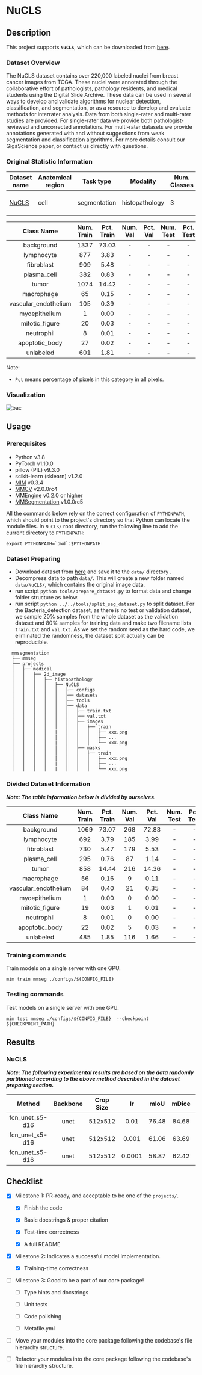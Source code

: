 # NuCLS

## Description

This project supports **`NuCLS`**, which can be downloaded from [here](https://sites.google.com/view/nucls/home).

### Dataset Overview

The NuCLS dataset contains over 220,000 labeled nuclei from breast cancer images from TCGA. These nuclei were annotated through the collaborative effort of pathologists, pathology residents, and medical students using the Digital Slide Archive. These data can be used in several ways to develop and validate algorithms for nuclear detection, classification, and segmentation, or as a resource to develop and evaluate methods for interrater analysis.
Data from both single-rater and multi-rater studies are provided. For single-rater data we provide both pathologist-reviewed and uncorrected annotations. For multi-rater datasets we provide annotations generated with and without suggestions from weak segmentation and classification algorithms.
For more details consult our GigaScience paper, or contact us directly with questions.

### Original Statistic Information

| Dataset name                                      | Anatomical region | Task type    | Modality       | Num. Classes | Train/Val/Test Images | Train/Val/Test Labeled | Release Date | License                                                         |
| ------------------------------------------------- | ----------------- | ------------ | -------------- | ------------ | --------------------- | ---------------------- | ------------ | --------------------------------------------------------------- |
| [NuCLS](https://sites.google.com/view/nucls/home) | cell              | segmentation | histopathology | 3            | 1337/-/-              | yes/-/-                | 2017         | [CC-BY-NC 4.0](https://creativecommons.org/licenses/by-sa/4.0/) |

|      Class Name      | Num. Train | Pct. Train | Num. Val | Pct. Val | Num. Test | Pct. Test |
| :------------------: | :--------: | :--------: | :------: | :------: | :-------: | :-------: |
|      background      |    1337    |   73.03    |    -     |    -     |     -     |     -     |
|      lymphocyte      |    877     |    3.83    |    -     |    -     |     -     |     -     |
|      fibroblast      |    909     |    5.48    |    -     |    -     |     -     |     -     |
|     plasma_cell      |    382     |    0.83    |    -     |    -     |     -     |     -     |
|        tumor         |    1074    |   14.42    |    -     |    -     |     -     |     -     |
|      macrophage      |     65     |    0.15    |    -     |    -     |     -     |     -     |
| vascular_endothelium |    105     |    0.39    |    -     |    -     |     -     |     -     |
|    myoepithelium     |     1      |    0.00    |    -     |    -     |     -     |     -     |
|    mitotic_figure    |     20     |    0.03    |    -     |    -     |     -     |     -     |
|      neutrophil      |     8      |    0.01    |    -     |    -     |     -     |     -     |
|    apoptotic_body    |     27     |    0.02    |    -     |    -     |     -     |     -     |
|      unlabeled       |    601     |    1.81    |    -     |    -     |     -     |     -     |

Note:

- `Pct` means percentage of pixels in this category in all pixels.

### Visualization

![bac](https://raw.githubusercontent.com/uni-medical/medical-datasets-visualization/main/2d/semantic_seg/histopathology/NuCLS/NuCLS_multi_dataset.png)

## Usage

### Prerequisites

- Python v3.8
- PyTorch v1.10.0
- pillow (PIL) v9.3.0
- scikit-learn (sklearn) v1.2.0
- [MIM](https://github.com/open-mmlab/mim) v0.3.4
- [MMCV](https://github.com/open-mmlab/mmcv) v2.0.0rc4
- [MMEngine](https://github.com/open-mmlab/mmengine) v0.2.0 or higher
- [MMSegmentation](https://github.com/open-mmlab/mmsegmentation) v1.0.0rc5

All the commands below rely on the correct configuration of `PYTHONPATH`, which should point to the project's directory so that Python can locate the module files. In `NuCLS/` root directory, run the following line to add the current directory to `PYTHONPATH`:

```shell
export PYTHONPATH=`pwd`:$PYTHONPATH
```

### Dataset Preparing

- Download dataset from [here](https://sites.google.com/view/nucls/home) and save it to the `data/` directory .
- Decompress data to path `data/`. This will create a new folder named `data/NuCLS/`, which contains the original image data.
- run script `python tools/prepare_dataset.py` to format data and change folder structure as below.
- run script `python ../../tools/split_seg_dataset.py` to split dataset. For the Bacteria_detection dataset, as there is no test or validation dataset, we sample 20% samples from the whole dataset as the validation dataset and 80% samples for training data and make two filename lists `train.txt` and `val.txt`. As we set the random seed as the hard code, we eliminated the randomness, the dataset split actually can be reproducible.

```none
  mmsegmentation
  ├── mmseg
  ├── projects
  │   ├── medical
  │   │   ├── 2d_image
  │   │   │   ├── histopathology
  │   │   │   │   ├── NuCLS
  │   │   │   │   │   ├── configs
  │   │   │   │   │   ├── datasets
  │   │   │   │   │   ├── tools
  │   │   │   │   │   ├── data
  │   │   │   │   │   │   ├── train.txt
  │   │   │   │   │   │   ├── val.txt
  │   │   │   │   │   │   ├── images
  │   │   │   │   │   │   │   ├── train
  │   │   │   │   |   │   │   │   ├── xxx.png
  │   │   │   │   |   │   │   │   ├── ...
  │   │   │   │   |   │   │   │   └── xxx.png
  │   │   │   │   │   │   ├── masks
  │   │   │   │   │   │   │   ├── train
  │   │   │   │   |   │   │   │   ├── xxx.png
  │   │   │   │   |   │   │   │   ├── ...
  │   │   │   │   |   │   │   │   └── xxx.png
```

### Divided Dataset Information

***Note: The table information below is divided by ourselves.***

|      Class Name      | Num. Train | Pct. Train | Num. Val | Pct. Val | Num. Test | Pct. Test |
| :------------------: | :--------: | :--------: | :------: | :------: | :-------: | :-------: |
|      background      |    1069    |   73.07    |   268    |  72.83   |     -     |     -     |
|      lymphocyte      |    692     |    3.79    |   185    |   3.99   |     -     |     -     |
|      fibroblast      |    730     |    5.47    |   179    |   5.53   |     -     |     -     |
|     plasma_cell      |    295     |    0.76    |    87    |   1.14   |     -     |     -     |
|        tumor         |    858     |   14.44    |   216    |  14.36   |     -     |     -     |
|      macrophage      |     56     |    0.16    |    9     |   0.11   |     -     |     -     |
| vascular_endothelium |     84     |    0.40    |    21    |   0.35   |     -     |     -     |
|    myoepithelium     |     1      |    0.00    |    0     |   0.00   |     -     |     -     |
|    mitotic_figure    |     19     |    0.03    |    1     |   0.01   |     -     |     -     |
|      neutrophil      |     8      |    0.01    |    0     |   0.00   |     -     |     -     |
|    apoptotic_body    |     22     |    0.02    |    5     |   0.03   |     -     |     -     |
|      unlabeled       |    485     |    1.85    |   116    |   1.66   |     -     |     -     |

### Training commands

Train models on a single server with one GPU.

```shell
mim train mmseg ./configs/${CONFIG_FILE}
```

### Testing commands

Test models on a single server with one GPU.

```shell
mim test mmseg ./configs/${CONFIG_FILE}  --checkpoint ${CHECKPOINT_PATH}
```

<!-- List the results as usually done in other model's README. [Example](https://github.com/open-mmlab/mmsegmentation/tree/dev-1.x/configs/fcn#results-and-models)

You should claim whether this is based on the pre-trained weights, which are converted from the official release; or it's a reproduced result obtained from retraining the model in this project. -->

## Results

### NuCLS

***Note: The following experimental results are based on the data randomly partitioned according to the above method described in the dataset preparing section.***

|     Method      | Backbone | Crop Size |   lr   | mIoU  | mDice |                                   config                                   |         download         |
| :-------------: | :------: | :-------: | :----: | :---: | :---: | :------------------------------------------------------------------------: | :----------------------: |
| fcn_unet_s5-d16 |   unet   |  512x512  |  0.01  | 76.48 | 84.68 |  [config](./configs/fcn-unet-s5-d16_unet_1xb16-0.01-20k_NuCLS-512x512.py)  | [model](<>) \| [log](<>) |
| fcn_unet_s5-d16 |   unet   |  512x512  | 0.001  | 61.06 | 63.69 | [config](./configs/fcn-unet-s5-d16_unet_1xb16-0.001-20k_NuCLS-512x512.py)  | [model](<>) \| [log](<>) |
| fcn_unet_s5-d16 |   unet   |  512x512  | 0.0001 | 58.87 | 62.42 | [config](./configs/fcn-unet-s5-d16_unet_1xb16-0.0001-20k_NuCLS-512x512.py) | [model](<>) \| [log](<>) |

## Checklist

- [x] Milestone 1: PR-ready, and acceptable to be one of the `projects/`.

  - [x] Finish the code

  - [x] Basic docstrings & proper citation

  - [x] Test-time correctness

  - [x] A full README

- [x] Milestone 2: Indicates a successful model implementation.

  - [x] Training-time correctness

- [ ] Milestone 3: Good to be a part of our core package!

  - [ ] Type hints and docstrings

  - [ ] Unit tests

  - [ ] Code polishing

  - [ ] Metafile.yml

- [ ] Move your modules into the core package following the codebase's file hierarchy structure.

- [ ] Refactor your modules into the core package following the codebase's file hierarchy structure.
